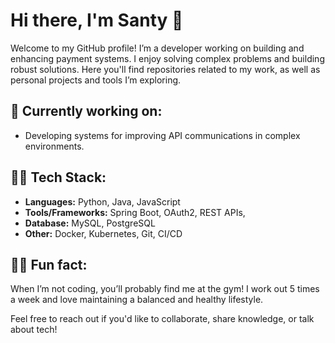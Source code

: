 # Hi there, I'm Santy 👋

Welcome to my GitHub profile! I’m a developer working on building and enhancing payment systems. I enjoy solving complex problems and building robust solutions. Here you'll find repositories related to my work, as well as personal projects and tools I’m exploring.

## 🚀 Currently working on:
- Developing systems for improving API communications in complex environments.

## 🧑‍💻 Tech Stack:
- **Languages:** Python, Java, JavaScript
- **Tools/Frameworks:** Spring Boot, OAuth2, REST APIs,
- **Database:** MySQL, PostgreSQL
- **Other:** Docker, Kubernetes, Git, CI/CD


## 🏋️‍♂️ Fun fact:
When I’m not coding, you’ll probably find me at the gym! I work out 5 times a week and love maintaining a balanced and healthy lifestyle.

Feel free to reach out if you'd like to collaborate, share knowledge, or talk about tech!
